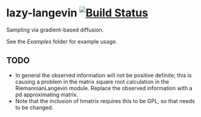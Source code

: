 # lazy-langevin [![Build Status](https://secure.travis-ci.org/jtobin/lazy-langevin.png)](http://travis-ci.org/jtobin/lazy-langevin)

Sampling via gradient-based diffusion.

See the *Examples* folder for example usage.

## TODO

- In general the observed information will not be positive definite; this is causing a problem in the matrix square root calculation in the RiemannianLangevin module.  Replace the observed information with a pd approximating matrix.
- Note that the inclusion of hmatrix requires this to be GPL, so that needs to be changed.

